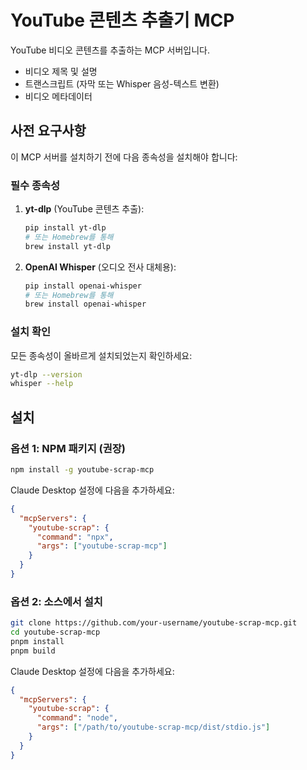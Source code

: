 # YouTube 콘텐츠 추출기 MCP

YouTube 비디오 콘텐츠를 추출하는 MCP 서버입니다.

- 비디오 제목 및 설명
- 트랜스크립트 (자막 또는 Whisper 음성-텍스트 변환)
- 비디오 메타데이터

## 사전 요구사항

이 MCP 서버를 설치하기 전에 다음 종속성을 설치해야 합니다:

### 필수 종속성

1. **yt-dlp** (YouTube 콘텐츠 추출):

   ```bash
   pip install yt-dlp
   # 또는 Homebrew를 통해
   brew install yt-dlp
   ```

2. **OpenAI Whisper** (오디오 전사 대체용):

   ```bash
   pip install openai-whisper
   # 또는 Homebrew를 통해
   brew install openai-whisper
   ```

### 설치 확인

모든 종속성이 올바르게 설치되었는지 확인하세요:

```bash
yt-dlp --version
whisper --help
```

## 설치

### 옵션 1: NPM 패키지 (권장)

```bash
npm install -g youtube-scrap-mcp
```

Claude Desktop 설정에 다음을 추가하세요:

```json
{
  "mcpServers": {
    "youtube-scrap": {
      "command": "npx",
      "args": ["youtube-scrap-mcp"]
    }
  }
}
```

### 옵션 2: 소스에서 설치

```bash
git clone https://github.com/your-username/youtube-scrap-mcp.git
cd youtube-scrap-mcp
pnpm install
pnpm build
```

Claude Desktop 설정에 다음을 추가하세요:

```json
{
  "mcpServers": {
    "youtube-scrap": {
      "command": "node",
      "args": ["/path/to/youtube-scrap-mcp/dist/stdio.js"]
    }
  }
}
```
